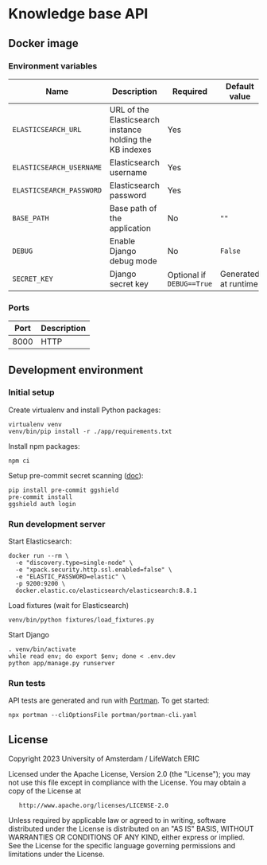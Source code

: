 # Knowledge base API

## Docker image

### Environment variables

| Name                     | Description                                              | Required                  | Default value        |
|--------------------------|----------------------------------------------------------|---------------------------|----------------------|
| `ELASTICSEARCH_URL`      | URL of the Elasticsearch instance holding the KB indexes | Yes                       |                      |
| `ELASTICSEARCH_USERNAME` | Elasticsearch username                                   | Yes                       |                      |
| `ELASTICSEARCH_PASSWORD` | Elasticsearch password                                   | Yes                       |                      |
| `BASE_PATH`              | Base path of the application                             | No                        | `""`                 |
| `DEBUG`                  | Enable Django debug mode                                 | No                        | `False`              |
| `SECRET_KEY`             | Django secret key                                        | Optional if `DEBUG==True` | Generated at runtime |

### Ports

| Port | Description |
|------|-------------|
| 8000 | HTTP        |


## Development environment

### Initial setup

Create virtualenv and install Python packages:

```shell
virtualenv venv
venv/bin/pip install -r ./app/requirements.txt
```

Install npm packages:

```shell
npm ci
```

Setup pre-commit secret scanning ([doc](https://docs.gitguardian.com/ggshield-docs/integrations/git-hooks/pre-commit)):

```shell
pip install pre-commit ggshield
pre-commit install
ggshield auth login
```

### Run development server

Start Elasticsearch:

```shell
docker run --rm \
  -e "discovery.type=single-node" \
  -e "xpack.security.http.ssl.enabled=false" \
  -e "ELASTIC_PASSWORD=elastic" \
  -p 9200:9200 \
  docker.elastic.co/elasticsearch/elasticsearch:8.8.1
```

Load fixtures (wait for Elasticsearch)

```shell
venv/bin/python fixtures/load_fixtures.py
```

Start Django

```shell
. venv/bin/activate
while read env; do export $env; done < .env.dev
python app/manage.py runserver
```

### Run tests

API tests are generated and run with [Portman](http://getportman.com).
To get started:

```shell
npx portman --cliOptionsFile portman/portman-cli.yaml
```


## License

Copyright 2023 University of Amsterdam / LifeWatch ERIC

Licensed under the Apache License, Version 2.0 (the "License");
you may not use this file except in compliance with the License.
You may obtain a copy of the License at

       http://www.apache.org/licenses/LICENSE-2.0

Unless required by applicable law or agreed to in writing, software
distributed under the License is distributed on an "AS IS" BASIS,
WITHOUT WARRANTIES OR CONDITIONS OF ANY KIND, either express or implied.
See the License for the specific language governing permissions and
limitations under the License.
